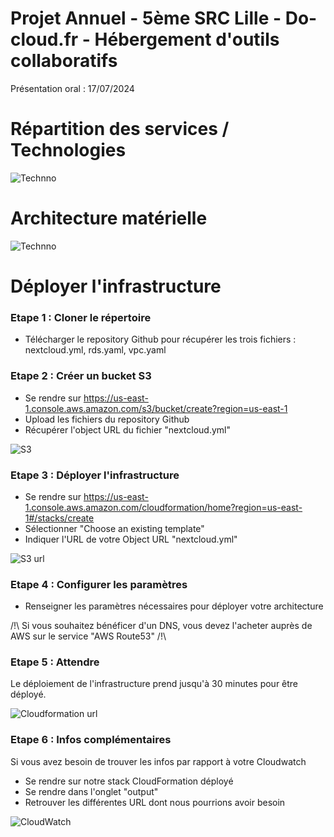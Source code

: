 # Projet Annuel - 5ème SRC Lille - Do-cloud.fr - Hébergement d'outils collaboratifs

Présentation oral : 17/07/2024

# Répartition des services / Technologies

![Technno](https://acenox.fr/projet/esgi/Techno.png)

# Architecture matérielle

![Technno](https://acenox.fr/projet/esgi/Archi.png)

# Déployer l'infrastructure

### Etape 1 : Cloner le répertoire

- Télécharger le repository Github pour récupérer les trois fichiers : nextcloud.yml, rds.yaml, vpc.yaml

### Etape 2 : Créer un bucket S3

- Se rendre sur https://us-east-1.console.aws.amazon.com/s3/bucket/create?region=us-east-1
- Upload les fichiers du repository Github
- Récupérer l'object URL du fichier "nextcloud.yml"

![S3](https://acenox.fr/projet/esgi/s3.png)

### Etape 3 : Déployer l'infrastructure

- Se rendre sur https://us-east-1.console.aws.amazon.com/cloudformation/home?region=us-east-1#/stacks/create
- Sélectionner "Choose an existing template"
- Indiquer l'URL de votre Object URL "nextcloud.yml"

![S3 url](https://acenox.fr/projet/esgi/s3url.png)

### Etape 4 : Configurer les paramètres

- Renseigner les paramètres nécessaires pour déployer votre architecture

/!\ Si vous souhaitez bénéficer d'un DNS, vous devez l'acheter auprès de AWS sur le service "AWS Route53" /!\

### Etape 5 : Attendre

Le déploiement de l'infrastructure prend jusqu'à 30 minutes pour être déployé.

![Cloudformation url](https://acenox.fr/projet/esgi/cloudfini.png)

### Etape 6 : Infos complémentaires

Si vous avez besoin de trouver les infos par rapport à votre Cloudwatch

- Se rendre sur notre stack CloudFormation déployé
- Se rendre dans l'onglet "output"
- Retrouver les différentes URL dont nous pourrions avoir besoin

![CloudWatch](https://acenox.fr/projet/esgi/cloudwatch.png)
